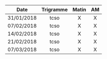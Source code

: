 |Date | Trigramme | Matin  | AM  |
|-----|:---------:|:------:|:---:|
| 31/01/2018 | tcso |   X   |  X  |
| 07/02/2018 | tcso |   X   |  X  |
| 14/02/2018 | tcso |   X   |  X  |
| 21/02/2018 | tcso |   X   |  X  |
| 07/03/2018 | tcso |   X   |  X  |
